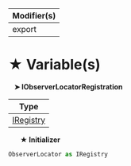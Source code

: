 | Modifier(s)                            |
|----------------------------------------|
| export |

# &#9733; Variable(s)

&nbsp;&nbsp; **&#10148; IObserverLocatorRegistration**

| Type                        |
|-----------------------------|
| [IRegistry](/kernel/interface/di/iregistry.md) |

&nbsp;&nbsp;&nbsp;&nbsp;&nbsp; **&#9733; Initializer**

```ts
ObserverLocator as IRegistry
```